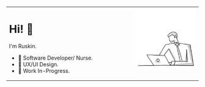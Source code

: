 <table>
<tr>
<td width="65%" valign="top">

# Hi! 👋
I'm Ruskin.

- 💬 Software Developer/ Nurse.
- 🔎 UX/UI Design.
- 🎯 Work In-Progress.

</td>
<td width="35%" valign="top">

<img src="https://github.com/ruskollin/ruskollin/blob/master/giphy.gif" width="320px" alt="GIF"/>

</td>
</tr>
</table>
